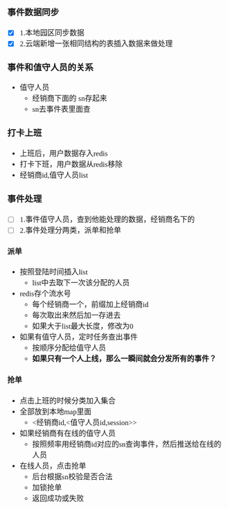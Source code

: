 <span  style="font-family: Simsun,serif; font-size: 17px; ">

### 事件数据同步

- [x] 1.本地园区同步数据
- [x] 2.云端新增一张相同结构的表插入数据来做处理

### 事件和值守人员的关系

- 值守人员
    - 经销商下面的 sn存起来
    - sn去事件表里面查

### 打卡上班

- 上班后，用户数据存入redis
- 打卡下班，用户数据从redis移除
- 经销商id,值守人员list

### 事件处理

- [ ] 1.事件值守人员，查到他能处理的数据，经销商名下的
- [ ] 2.事件处理分两类，派单和抢单

#### 派单

- 按照登陆时间插入list
    - list中去取下一次该分配的人员
- redis存个流水号
    - 每个经销商一个，前缀加上经销商id
    - 每次取出来然后加一存进去
    - 如果大于list最大长度，修改为0
- 如果有值守人员，定时任务查出事件
    - 按顺序分配给值守人员
    - **如果只有一个人上线，那么一瞬间就会分发所有的事件？**

#### 抢单

- 点击上班的时候分类加入集合
- 全部放到本地map里面
    - <经销商id,<值守人员id,session>>
- 如果经销商有在线的值守人员
    - 按照频率用经销商id对应的sn查询事件，然后推送给在线的人员
- 在线人员，点击抢单
    - 后台根据sn校验是否合法
    - 加锁抢单
    - 返回成功或失败

</span>